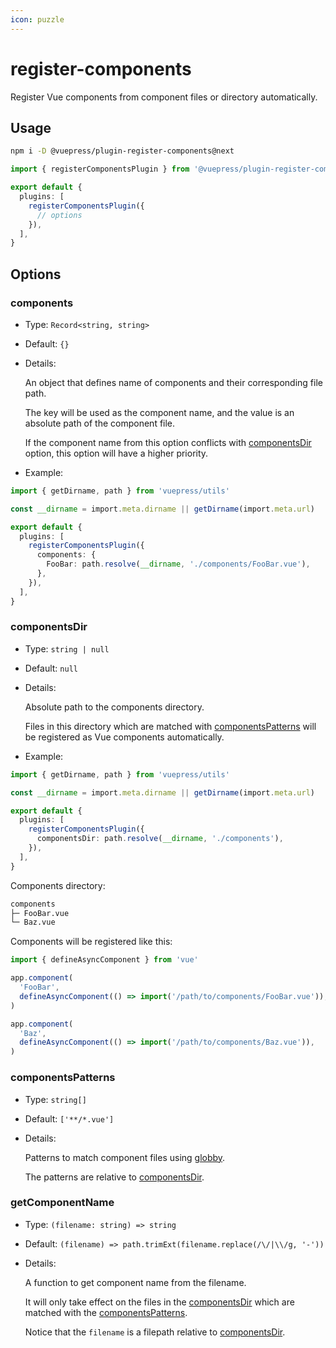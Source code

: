```yaml
---
icon: puzzle
---
```


# register-components

<NpmBadge package="@vuepress/plugin-register-components" />

Register Vue components from component files or directory automatically.

## Usage

```bash
npm i -D @vuepress/plugin-register-components@next
```

```ts
import { registerComponentsPlugin } from '@vuepress/plugin-register-components'

export default {
  plugins: [
    registerComponentsPlugin({
      // options
    }),
  ],
}
```

## Options

### components

- Type: `Record<string, string>`

- Default: `{}`

- Details:

  An object that defines name of components and their corresponding file path.

  The key will be used as the component name, and the value is an absolute path of the component file.

  If the component name from this option conflicts with [componentsDir](#componentsdir) option, this option will have a higher priority.

- Example:

```ts
import { getDirname, path } from 'vuepress/utils'

const __dirname = import.meta.dirname || getDirname(import.meta.url)

export default {
  plugins: [
    registerComponentsPlugin({
      components: {
        FooBar: path.resolve(__dirname, './components/FooBar.vue'),
      },
    }),
  ],
}
```

### componentsDir

- Type: `string | null`

- Default: `null`

- Details:

  Absolute path to the components directory.

  Files in this directory which are matched with [componentsPatterns](#componentspatterns) will be registered as Vue components automatically.

- Example:

```ts
import { getDirname, path } from 'vuepress/utils'

const __dirname = import.meta.dirname || getDirname(import.meta.url)

export default {
  plugins: [
    registerComponentsPlugin({
      componentsDir: path.resolve(__dirname, './components'),
    }),
  ],
}
```

Components directory:

```bash
components
├─ FooBar.vue
└─ Baz.vue
```

Components will be registered like this:

```ts
import { defineAsyncComponent } from 'vue'

app.component(
  'FooBar',
  defineAsyncComponent(() => import('/path/to/components/FooBar.vue')),
)

app.component(
  'Baz',
  defineAsyncComponent(() => import('/path/to/components/Baz.vue')),
)
```

### componentsPatterns

- Type: `string[]`

- Default: `['**/*.vue']`

- Details:

  Patterns to match component files using [globby](https://github.com/sindresorhus/globby).

  The patterns are relative to [componentsDir](#componentsdir).

### getComponentName

- Type: `(filename: string) => string`

- Default: `(filename) => path.trimExt(filename.replace(/\/|\\/g, '-'))`

- Details:

  A function to get component name from the filename.

  It will only take effect on the files in the [componentsDir](#componentsdir) which are matched with the [componentsPatterns](#componentspatterns).

  Notice that the `filename` is a filepath relative to [componentsDir](#componentsdir).
